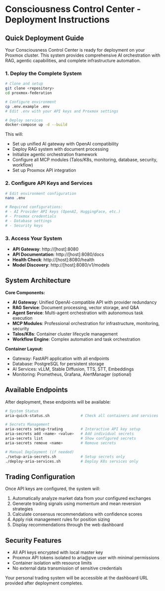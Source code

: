 # Consciousness Control Center - Deployment Instructions

## Quick Deployment Guide

Your Consciousness Control Center is ready for deployment on your Proxmox cluster. This system provides comprehensive AI orchestration with RAG, agentic capabilities, and complete infrastructure automation.

### 1. Deploy the Complete System
```bash
# Clone and setup
git clone <repository>
cd proxmox-federation

# Configure environment
cp .env.example .env
# Edit .env with your API keys and Proxmox settings

# Deploy services
docker-compose up -d --build
```

This will:
- Set up unified AI gateway with OpenAI compatibility
- Deploy RAG system with document processing
- Initialize agentic orchestration framework
- Configure all MCP modules (Talos/K8s, monitoring, database, security, workflow)
- Set up Proxmox API integration

### 2. Configure API Keys and Services
```bash
# Edit environment configuration
nano .env

# Required configurations:
# - AI Provider API keys (OpenAI, HuggingFace, etc.)
# - Proxmox credentials
# - Database settings
# - Security keys
```

### 3. Access Your System
- **API Gateway**: http://[host]:8080
- **API Documentation**: http://[host]:8080/docs
- **Health Check**: http://[host]:8080/health
- **Model Discovery**: http://[host]:8080/v1/models

## System Architecture

**Core Components:**
- **AI Gateway**: Unified OpenAI-compatible API with provider redundancy
- **RAG Service**: Document processing, vector storage, and Q&A
- **Agent Service**: Multi-agent orchestration with autonomous task execution
- **MCP Modules**: Professional orchestration for infrastructure, monitoring, security
- **Talos/K8s**: Container cluster lifecycle management
- **Workflow Engine**: Complex automation and task orchestration

**Container Layout:**
- Gateway: FastAPI application with all endpoints
- Database: PostgreSQL for persistent storage
- AI Services: vLLM, Stable Diffusion, TTS, STT, Embeddings
- Monitoring: Prometheus, Grafana, AlertManager (optional)

## Available Endpoints

After deployment, these endpoints will be available:

```bash
# System Status
aria-quick-status.sh              # Check all containers and services

# Secrets Management  
aria-secrets setup-trading        # Interactive API key setup
aria-secrets add <name> <value>   # Add individual secrets
aria-secrets list                 # Show configured secrets
aria-secrets remove <name>        # Remove secrets

# Manual Deployment (if needed)
./setup-aria-secrets.sh           # Setup secrets only
./deploy-aria-services.sh         # Deploy K8s services only
```

## Trading Configuration

Once API keys are configured, the system will:
1. Automatically analyze market data from your configured exchanges
2. Generate trading signals using momentum and mean reversion strategies
3. Calculate consensus recommendations with confidence scores
4. Apply risk management rules for position sizing
5. Display recommendations through the web dashboard

## Security Features

- All API keys encrypted with local master key
- Proxmox API tokens isolated to aria@pve user with minimal permissions
- Container isolation with resource limits
- No external data transmission of sensitive credentials

Your personal trading system will be accessible at the dashboard URL provided after deployment completes.
